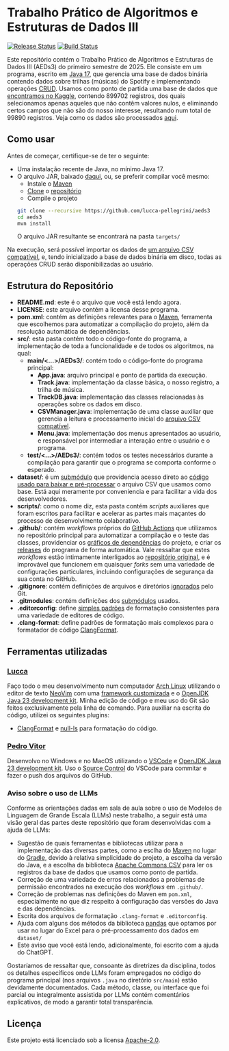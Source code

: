 # Trabalho Prático de Algoritmos e Estruturas de Dados III

[![Release Status](https://github.com/lucca-pellegrini/aeds3/actions/workflows/maven-release.yml/badge.svg)](https://github.com/lucca-pellegrini/aeds3/actions/workflows/maven-release.yml)
[![Build Status](https://github.com/lucca-pellegrini/aeds3/actions/workflows/maven-build.yml/badge.svg)](https://github.com/lucca-pellegrini/aeds3/actions/workflows/maven-build.yml)

Este repositório contém o Trabalho Prático de Algoritmos e Estruturas de Dados
III (AEDs3) do primeiro semestre de 2025. Ele consiste em um programa, escrito
em [Java 17](https://openjdk.org/projects/jdk/17/), que gerencia uma base de
dados binária contendo dados sobre trilhas (músicas) do Spotify e implementando
operações [CRUD](https://pt.wikipedia.org/w/index.php?title=CRUD). Usamos como
ponto de partida uma base de dados que
[encontramos no Kaggle](https://www.kaggle.com/datasets/olegfostenko/almost-a-million-spotify-tracks),
contendo 899702 registros, dos quais selecionamos apenas aqueles que não contêm
valores nulos, e eliminando certos campos que não são do nosso interesse,
resultando num total de 99890 registros. Veja como os dados são processados
[aqui](https://github.com/lucca-pellegrini/aeds3-dataset).

## Como usar

Antes de começar, certifique-se de ter o seguinte:

- Uma instalação recente de Java, no mínimo Java 17.
- O arquivo JAR, baixado
  [daqui](https://github.com/lucca-pellegrini/aeds3/releases), ou, se preferir
  compilar você mesmo:
  - Instale o [Maven](https://maven.apache.org/)
  - [Clone](https://git-scm.com/book/en/v2) o
    [repositório](https://github.com/lucca-pellegrini/aeds3)
  - Compile o projeto
  ```sh
  git clone --recursive https://github.com/lucca-pellegrini/aeds3
  cd aeds3
  mvn install
  ```
  O arquivo JAR resultante se encontrará na pasta `targets/`

Na execução, será possível importar os dados de
[um arquivo CSV compatível](https://github.com/lucca-pellegrini/aeds3-dataset),
e, tendo inicializado a base de dados binária em disco, todas as operações CRUD
serão disponibilizadas ao usuário.

## Estrutura do Repositório

- **README.md**: este é o arquivo que você está lendo agora.
- **LICENSE**: este arquivo contém a licensa desse programa.
- **pom.xml**: contém as definições relevantes para o
  [Maven](https://maven.apache.org/), ferramenta que escolhemos para automatizar
  a compilação do projeto, além da resolução automática de dependências.
- **src/**: esta pasta contém todo o código-fonte do programa, a implementação
  de toda a funcionalidade e de todos os algoritmos, na qual:
  - **main/<...>/AEDs3/**: contém todo o código-fonte do programa principal:
    - **App.java**: arquivo principal e ponto de partida da execução.
    - **Track.java**: implementação da classe básica, o nosso registro, a trilha
      de música.
    - **TrackDB.java**: implementação das classes relacionadas às operações
      sobre os dados em disco.
    - **CSVManager.java**: implementação de uma classe auxiliar que gerencia a
      leitura e processamento inicial do
      [arquivo CSV compatível](https://github.com/lucca-pellegrini/aeds3-dataset).
    - **Menu.java**: implementação dos menus apresentados ao usuário, e
      responsável por intermediar a interação entre o usuário e o programa.
  - **test/<...>/AEDs3/**: contém todos os testes necessários durante a
    compilação para garantir que o programa se comporta conforme o esperado.
- **dataset/**: é um
  [submódulo](https://git-scm.com/book/en/v2/Git-Tools-Submodules) que
  providencia acesso direto ao
  [código usado para baixar e pré-processar](https://github.com/lucca-pellegrini/aeds3-dataset)
  o arquivo CSV que usamos como base. Está aqui meramente por conveniencia e
  para facilitar a vida dos desenvolvedores.
- **scripts/**: como o nome diz, esta pasta contém _scripts_ auxiliares que
  foram escritos para facilitar e acelerar as partes mais maçantes do processo
  de desenvolvimento colaborativo.
- **.github/**: contém _workflows_ próprios do
  [GitHub Actions](https://github.com/features/actions) que utilizamos no
  repositório principal para automatizar a compilação e o teste das classes,
  providenciar os
  [gráficos de dependências](https://docs.github.com/pt/code-security/supply-chain-security/understanding-your-software-supply-chain/about-the-dependency-graph)
  do projeto, e criar os
  [releases](https://github.com/lucca-pellegrini/aeds3/releases) do programa de
  forma automática. Vale ressaltar que estes _workflows_ estão intimamente
  interligados ao
  [repositório original](https://github.com/lucca-pellegrini/aeds3), e é
  improvável que funcionem em quaisquer _forks_ sem uma variedade de
  configurações particulares, incluindo configurações de segurança da sua conta
  no GitHub.
- **.gitignore**: contém definições de arquivos e diretórios
  [ignorados](https://git-scm.com/docs/gitignore) pelo Git.
- **.gitmodules**: contém definições dos
  [submódulos](https://git-scm.com/book/en/v2/Git-Tools-Submodules) usados.
- **.editorconfig**: define [simples padrões](https://editorconfig.org/) de
  formatação consistentes para uma variedade de editores de código.
- **.clang-format**: define padrões de formatação mais complexos para o
  formatador de código
  [ClangFormat](https://clang.llvm.org/docs/ClangFormat.html).

## Ferramentas utilizadas

### [Lucca](https://github.com/lucca-pellegrini)

Faço todo o meu desenvolvimento num computador
[Arch Linux](https://archlinux.org/) utilizando o editor de texto
[NeoVim](https://neovim.io/) com uma
[framework customizada](https://nvchad.com/) e o
[OpenJDK Java 23 development kit](https://openjdk.java.net/). Minha edição de
código e meu uso do Git são feitos exclusivamente pela linha de comando. Para
auxiliar na escrita do código, utilizei os seguintes plugins:

- [ClangFormat](https://clang.llvm.org/docs/ClangFormat.html) e
  [null-ls](https://github.com/jose-elias-alvarez/null-ls.nvim/blob/main/doc/MAIN.md)
  para formatação do código.

### [Pedro Vitor](https://github.com/Pedro0826)

Desenvolvo no Windows e no MacOS utilizando o
[VSCode](https://code.visualstudio.com/) e
[OpenJDK Java 23 development kit](https://openjdk.java.net/). Uso o
[Source Control](https://code.visualstudio.com/docs/sourcecontrol/overview) do
VSCode para commitar e fazer o push dos arquivos do GitHub.

### Aviso sobre o uso de LLMs

Conforme as orientações dadas em sala de aula sobre o uso de Modelos de
Linguagem de Grande Escala (LLMs) neste trabalho, a seguir está uma visão geral
das partes deste repositório que foram desenvolvidas com a ajuda de LLMs:

- Sugestão de quais ferramentas e bibliotecas utilizar para a implementação das
  diversas partes, como a esclha do [Maven](https://maven.apache.org/) no lugar
  do [Gradle](https://gradle.org/), devido à relativa simplicidade do projeto, a
  escolha da versão do Java, e a escolha da biblioteca
  [Apache Commons CSV](https://commons.apache.org/proper/commons-csv/index.html)
  para ler os registros da base de dados que usamos como ponto de partida.
- Correção de uma variedade de erros relacionados a problemas de permissão
  encontrados na execução dos _workflows_ em `.github/`.
- Correção de problemas nas definições do Maven em `pom.xml`, especialmente no
  que diz respeito à configuração das versões do Java e das dependências.
- Escrita dos arquivos de formatação `.clang-format` e `.editorconfig`.
- Ajuda com alguns dos métodos da biblioteca
  [pandas](https://pandas.pydata.org/) que optamos por usar no lugar do Excel
  para o pré-processamento dos dados em `dataset/`
- Este aviso que você está lendo, adicionalmente, foi escrito com a ajuda do
  ChatGPT.

Gostaríamos de ressaltar que, consoante às diretrizes da disciplina, todos os
detalhes específicos onde LLMs foram empregados no código do programa principal
(nos arquivos `.java` no diretório `src/main`) estão devidamente documentados.
Cada método, classe, ou interface que foi parcial ou integralmente assistida por
LLMs contém comentários explicativos, de modo a garantir total transparência.

## Licença

Este projeto está licenciado sob a licensa [Apache-2.0](LICENSE).
